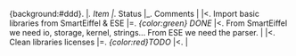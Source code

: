 {background:#ddd}. |_. Item |_. Status |_. Comments | 
|<. Import basic libraries from SmartEiffel & ESE |=. *{color:green} 
DONE* |<. From SmartEiffel we need io, storage, kernel, strings... 
From ESE we need the parser. | 
|<. Clean libraries licenses |=. *{color:red}TODO* |<. | 

